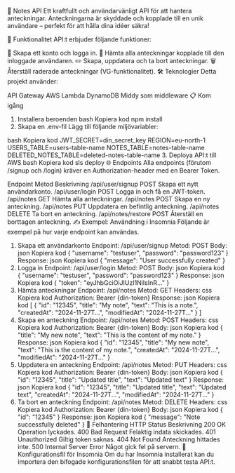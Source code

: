 📓 Notes API
Ett kraftfullt och användarvänligt API för att hantera anteckningar. Anteckningarna är skyddade och kopplade till en unik användare – perfekt för att hålla dina idéer säkra!

🚀 Funktionalitet
API:t erbjuder följande funktioner:

📝 Skapa ett konto och logga in.
📂 Hämta alla anteckningar kopplade till den inloggade användaren.
✏️ Skapa, uppdatera och ta bort anteckningar.
🗑️ Återställ raderade anteckningar (VG-funktionalitet).
🛠️ Teknologier
Detta projekt använder:

API Gateway
AWS Lambda
DynamoDB
Middy som middleware
📋 Kom igång
1. Installera beroenden
bash
Kopiera kod
npm install
2. Skapa en .env-fil
Lägg till följande miljövariabler:

bash
Kopiera kod
JWT_SECRET=din_secret_key
REGION=eu-north-1
USERS_TABLE=users-table-name
NOTES_TABLE=notes-table-name
DELETED_NOTES_TABLE=deleted-notes-table-name
3. Deploya API:t till AWS
bash
Kopiera kod
sls deploy
🌐 Endpoints
Alla endpoints (förutom /signup och /login) kräver en Authorization-header med en Bearer Token.

Endpoint	Metod	Beskrivning
/api/user/signup	POST	Skapa ett nytt användarkonto.
/api/user/login	POST	Logga in och få en JWT-token.
/api/notes	GET	Hämta alla anteckningar.
/api/notes	POST	Skapa en ny anteckning.
/api/notes	PUT	Uppdatera en befintlig anteckning.
/api/notes	DELETE	Ta bort en anteckning.
/api/notes/restore	POST	Återställ en borttagen anteckning.
✍️ Exempel: Användning i Insomnia
Följande är exempel på hur varje endpoint kan användas.

1. Skapa ett användarkonto
Endpoint: /api/user/signup
Metod: POST
Body:
json
Kopiera kod
{
  "username": "testuser",
  "password": "password123"
}
Response:
json
Kopiera kod
{
  "message": "User successfully created"
}
2. Logga in
Endpoint: /api/user/login
Metod: POST
Body:
json
Kopiera kod
{
  "username": "testuser",
  "password": "password123"
}
Response:
json
Kopiera kod
{
  "token": "eyJhbGciOiJIUzI1NiIsInR..."
}
3. Hämta anteckningar
Endpoint: /api/notes
Metod: GET
Headers:
css
Kopiera kod
Authorization: Bearer {din-token}
Response:
json
Kopiera kod
[
  {
    "id": "12345",
    "title": "My note",
    "text": "This is a note.",
    "createdAt": "2024-11-27T...",
    "modifiedAt": "2024-11-27T..."
  }
]
4. Skapa en anteckning
Endpoint: /api/notes
Metod: POST
Headers:
css
Kopiera kod
Authorization: Bearer {din-token}
Body:
json
Kopiera kod
{
  "title": "My new note",
  "text": "This is the content of my note."
}
Response:
json
Kopiera kod
{
  "id": "12345",
  "title": "My new note",
  "text": "This is the content of my note.",
  "createdAt": "2024-11-27T...",
  "modifiedAt": "2024-11-27T..."
}
5. Uppdatera en anteckning
Endpoint: /api/notes
Metod: PUT
Headers:
css
Kopiera kod
Authorization: Bearer {din-token}
Body:
json
Kopiera kod
{
  "id": "12345",
  "title": "Updated title",
  "text": "Updated text"
}
Response:
json
Kopiera kod
{
  "id": "12345",
  "title": "Updated title",
  "text": "Updated text",
  "createdAt": "2024-11-27T...",
  "modifiedAt": "2024-11-27T..."
}
6. Ta bort en anteckning
Endpoint: /api/notes
Metod: DELETE
Headers:
css
Kopiera kod
Authorization: Bearer {din-token}
Body:
json
Kopiera kod
{
  "id": "12345"
}
Response:
json
Kopiera kod
{
  "message": "Note successfully deleted"
}
🐛 Felhantering
HTTP Status	Beskrivning
200 OK	Operation lyckades.
400 Bad Request	Felaktig indata skickades.
401 Unauthorized	Giltig token saknas.
404 Not Found	Anteckning hittades inte.
500 Internal Server Error	Något gick fel på servern.
🧩 Konfigurationsfil för Insomnia
Om du har Insomnia installerat kan du importera den bifogade konfigurationsfilen för att snabbt testa API:t.
